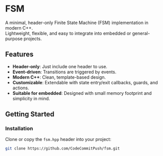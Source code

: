 # FSM

A minimal, header-only Finite State Machine (FSM) implementation in modern C++.  
Lightweight, flexible, and easy to integrate into embedded or general-purpose projects.

## Features

- **Header-only**: Just include one header to use.
- **Event-driven**: Transitions are triggered by events.
- **Modern C++**: Clean, template-based design.
- **Customizable**: Extendable with state entry/exit callbacks, guards, and actions.
- **Suitable for embedded**: Designed with small memory footprint and simplicity in mind.

## Getting Started

### Installation

Clone or copy the `fsm.hpp` header into your project:

```bash
git clone https://github.com/CodeCommitPush/fsm.git
